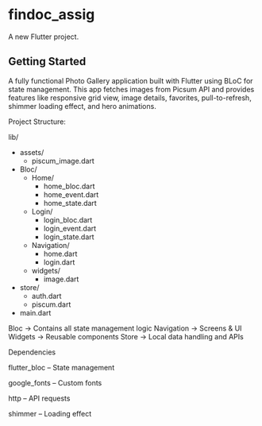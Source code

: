 # findoc_assig

A new Flutter project.

## Getting Started

A fully functional Photo Gallery application built with Flutter using BLoC for state management. This app fetches images from Picsum API
 and provides features like responsive grid view, image details, favorites, pull-to-refresh, shimmer loading effect, and hero animations.

Project Structure: 

lib/
  - assets/
    - piscum_image.dart
  - Bloc/
    - Home/
      - home_bloc.dart
      - home_event.dart
      - home_state.dart
    - Login/
      - login_bloc.dart
      - login_event.dart
      - login_state.dart
    - Navigation/
      - home.dart
      - login.dart
    - widgets/
      - image.dart
  - store/
    - auth.dart
    - piscum.dart
  - main.dart


  Bloc → Contains all state management logic
  Navigation → Screens & UI
  Widgets → Reusable components
  Store → Local data handling and APIs

Dependencies

flutter_bloc – State management

google_fonts – Custom fonts

http – API requests

shimmer – Loading effect


